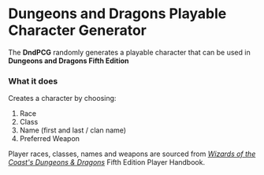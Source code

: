 Dungeons and Dragons Playable Character Generator
=================================================

The **DndPCG** randomly generates a playable character that can be used in **Dungeons and Dragons Fifth Edition**

### What it does
Creates a character by choosing:
1. Race
2. Class
3. Name (first and last / clan name)
4. Preferred Weapon

Player races, classes, names and weapons are sourced from [*Wizards of the Coast's Dungeons & Dragons*](https://dnd.wizards.com/) Fifth Edition Player Handbook.
